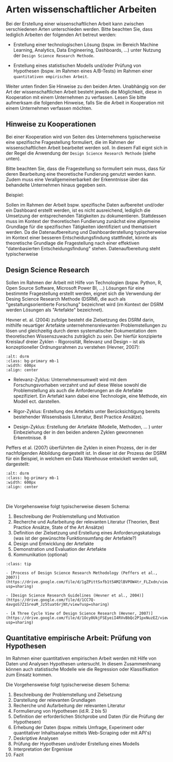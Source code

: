 # Arten wissenschaftlicher Arbeiten

Bei der Erstellung einer wissenschaftlichen Arbeit kann zwischen verschiedenen Arten unterschieden werden. Bitte beachten Sie, dass lediglich Arbeiten der folgenden Art betreut werden:

- Erstellung einer technologischen Lösung (bspw. im Bereich Machine Learning, Analytics, Data Engineering, Dashboards, ...) unter Nutzung der `Design Science Research Methode`.

- Erstellung eines statistischen Modells und/oder Prüfung von Hypothesen (bspw. im Rahmen eines A/B-Tests) im Rahmen einer `quantitativen empirischen Arbeit`.

Weiter unten finden Sie Hinweise zu den beiden Arten. Unabhängig von der Art der wissenschaftlichen Arbeit besteht jeweils die Möglichkeit, diese in Kooperation mit einem Unternehmen zu verfassen. Lesen Sie bitte aufmerksam die folgenden Hinweise, falls Sie die Arbeit in Kooperation mit einem Unternehmen verfassen möchten. 

## Hinweise zu Kooperationen

Bei einer Kooperation wird von Seiten des Unternehmens typischerweise eine spezifische Fragestellung formuliert, die im Rahmen der wissenschaftlichen Arbeit bearbeitet werden soll. In diesem Fall eignt sich in der Regel die Anwendung der `Design Science Research Methode` (siehe unten).

Bitte beachten Sie, dass die Fragestellung so formuliert sein muss, dass für deren Bearbeitung eine theoretische Fundierung genutzt werden kann. Zudem muss eine Verallgemeinerbarkeit der Erkenntnisse über das behandelte Unternehmen hinaus gegeben sein. 

Beispiel: 

Sollen im Rahmen der Arbeit bspw. spezifische Daten aufbereitet und/oder ein Dashboard erstellt werden, ist es nicht ausreichend, lediglich die Umsetzung der entsprechenden Tätigkeiten zu dokumentieren. Stattdessen muss im Kontext der theoretischen Fundierung zunächst eine allgemeine Grundlage für die spezifischen Tätigkeiten identifiziert und thematisiert werden. Da die Datenaufbereitung und Dashboarderstellung typischerweise im Kontext einer besseren Entscheidungsfindung stattfindet, könnte als theoretische Grundlage die Fragestellung nach einer effektiven "datenbasierten Entscheidungsfindung" stehen.  Datenaufbereitung steht typischerweise   




## Design Science Research

Sollen im Rahmen der Arbeit mit Hilfe von Technologien (bspw. Python, R, Open Source Software, Microsoft Power BI, ...) Lösungen für eine bestimmte Fragestellung erstellt werden, eignet sich die Verwendung der Desing Science Research Methode (DSRM), die auch als "gestaltungsorientierte Forschung" bezeichnet wird (im Kontext der DSRM werden Lösungen als "Artefakte" bezeichnet). 

Hevner et. al. (2004) zufolge besteht die Zielsetzung des DSRM darin, mithilfe neuartiger Artefakte unternehmensrelevanten Problemstellungen zu lösen und gleichzeitig durch deren systematischer Dokumentation dem theoretischen Wissenszuwachs zuträglich zu sein. Der hierfür konzipierte  Kreislauf dreier Zyklen - Rigorosität, Relevanz und Design – ist als konzeptioneller Ordnungsrahmen zu verstehen (Hevner, 2007): 

```{image} ../_static/img/dsrm-cycles.png
:alt: dsrm
:class: bg-primary mb-1
:width: 600px
:align: center
```

- Relevanz-Zyklus: Unternehmensumwelt wird mit dem Forschungsvorhaben verzahnt und auf diese Weise sowohl die Problemstellung als auch die Anforderungen an die Artefakte spezifiziert. Ein Artefakt kann dabei eine Technologie, eine Methode, ein Modell ect. darstellen. 

- Rigor-Zyklus: Erstellung des Artefakts unter Berücksichtigung bereits bestehender Wissensbasis (Literatur, Best Practice Ansätze). 
  
- Design-Zyklus: Erstellung der Artefakte (Modelle, Methoden, ... ) unter Einbeziehung der in den beiden anderen Zyklen gewonnenen Erkenntnisse.  8

Peffers et al. (2007) überführten die Zyklen in einen Prozess, der in der nachfolgenden Abbildung dargestellt ist. In dieser ist der Prozess der DSRM für ein Beispiel, in welchem ein Data Warehouse entwickelt werden soll, dargestellt:

```{image} ../_static/img/dsrm-process.png
:alt: dsrm
:class: bg-primary mb-1
:width: 600px
:align: center
```

<br>

Die Vorgehensweise folgt typischerweise diesem Schema:

1. Beschreibung der Problemstellung und Motivation
2. Recherche und Aufarbeitung der relevanten Literatur (Theorien, Best Practice Ansätze, State of the Art Ansätze)
3. Definition der Zielsetzung und Erstellung eines Anforderungskatalogs (was ist der gewünschte Funktionsumfang der Artefakte?)
4. Design und Entwicklung der Artefakte
5. Demonstration und Evaluation der Artefakte
6. Kommunikation (optional)

```{admonition} Literatur
:class: tip

- [Process of Design Science Research Methodology (Peffers et al., 2007)](https://drive.google.com/file/d/1gZPittSxfb1t5AM2lBVPOW4tr_FLZxdn/view?usp=sharing)

- [Design Science Research Guidelines (Hevner et al., 2004)](https://drive.google.com/file/d/1CC7Q-4avgoS7Z1SreuM_Jz5tuat6rjNt/view?usp=sharing)

- [A Three Cycle View of Design Science Research (Hevner, 2007)](https://drive.google.com/file/d/1Ocy0UkjFSEyeiI4RVvBbQc2P1pxNuzEZ/view?usp=sharing)

```

## Quantitative empirische Arbeit: Prüfung von Hypothesen

Im Rahmen einer quantitativen empirischen Arbeit werden mit Hilfe von Daten und Analysen Hypothesen untersucht. In diesem Zusammenhnang können auch statistische Modelle wie die Regression oder Klassifikation zum Einsatz kommen.

Die Vorgehensweise folgt typischerweise diesem Schema:

1. Beschreibung der Problemstellung und Zielsetzung
2. Darstellung der relevanten Grundlagen
3. Recherche und Aufarbeitung der relevanten Literatur
4. Formulierung von Hypothesen (id.R. 2 bis 5)
5. Definition der erforderlichen Stichprobe und Daten (für die Prüfung der Hypothesen)
6. Erhebung der Daten (bspw. mittels Umfrage, Experiment oder quantitativer Inhaltsanalyse mittels Web-Scraping oder mit API's)
7. Deskriptive Analysen
8. Prüfung der Hypothesen und/oder Erstellung eines Modells
9. Interpretation der Ergenisse
10. Fazit
